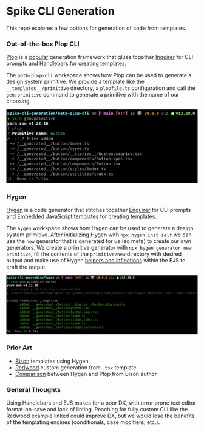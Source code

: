 # Spike CLI Generation

This repo explores a few options for generation of code from templates.

### Out-of-the-box Plop CLI

[Plop](https://github.com/plopjs/plop) is a [popular](https://www.npmtrends.com/hygen-vs-plop-vs-slush-vs-yeoman-generator) generation framework that glues together [Inquirer](https://github.com/SBoudrias/Inquirer.js/) for CLI prompts and [Handlebars](https://github.com/handlebars-lang/handlebars.js) for creating templates.

The `ootb-plop-cli` workspace shows how Plop can be used to generate a design system primitive. We provide a template like the `__templates__/primitive` directory, a `plopfile.ts` configuration and call the `gen:primitive` command to generate a primitive with the name of our choosing.

<p align="center"><img src="/docs/ootb-plop-cli.png"/></p>

### Hygen

[Hygen](https://github.com/jondot/hygen) is a code generator that stitches together [Enquirer](https://github.com/enquirer/enquirer) for CLI prompts and [Embedded JavaScript templates](https://github.com/mde/ejs) for creating templates.

The `hygen` workspace shows how Hygen can be used to generate a design system primitive. After initializing Hygen with `npx hygen init self` we can use the `new` generator that is generated for us (so meta) to create our own generators. We create a primitive generator with `npx hygen generator new primitive`, fill the contents of the `primitive/new` directory with desired output and make use of Hygen [helpers and inflections](https://www.hygen.io/docs/templates#helpers-and-inflections) within the EJS to craft the output.

<p align="center"><img src="/docs/hygen.png"/></p>

### Prior Art

- [Bison](https://github.com/echobind/bisonapp/tree/canary/packages/create-bison-app/template/_templates) templates using Hygen
- [Redwood](https://github.com/redwoodjs/redwood/tree/main/packages/cli/src/commands/generate/component) custom generation from `.tsx` template
- [Comparison](https://github.com/redwoodjs/redwood/issues/653#issuecomment-678495240) between Hygen and Plop from Bison author

### General Thoughts

Using Handlebars and EJS makes for a poor DX, with error prone text editor format-on-save and lack of linting. Reaching for fully custom CLI like the Redwood example linked could improve DX, but we would lose the benefits of the templating engines (conditionals, case modifiers, etc.).
